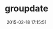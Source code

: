 ---
layout: post
title:  "groupdate"
repo:   "ankane/groupdate"
date:   2015-02-18 17:15:51
gemurl: https://github.com/ankane/groupdate
---